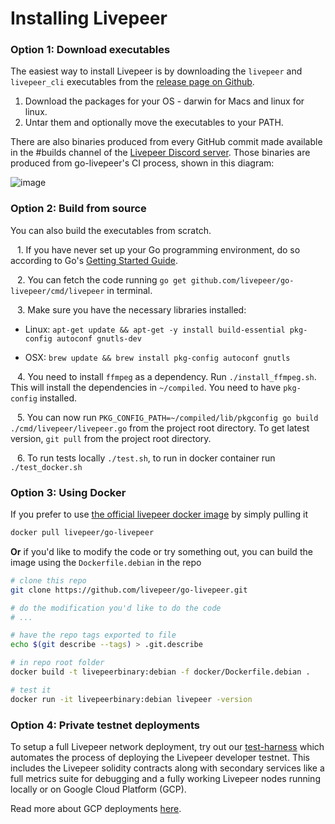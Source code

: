 # Installing Livepeer
### Option 1: Download executables
The easiest way to install Livepeer is by downloading the `livepeer` and `livepeer_cli` executables from the [release page on Github](https://github.com/livepeer/go-livepeer/releases).

1. Download the packages for your OS - darwin for Macs and linux for linux.
2. Untar them and optionally move the executables to your PATH.

There are also binaries produced from every GitHub commit made available in the #builds channel of the [Livepeer Discord server](https://discord.gg/q6XrfwN). Those binaries are produced from go-livepeer's CI process, shown in this diagram:

![image](https://user-images.githubusercontent.com/257909/58923612-3709a800-86f5-11e9-838b-6202f296bce8.png)

### Option 2: Build from source
You can also build the executables from scratch.

&ensp; 1\. If you have never set up your Go programming environment, do so according to Go's [Getting Started Guide](https://golang.org/doc/install).

&ensp; 2\. You can fetch the code running `go get github.com/livepeer/go-livepeer/cmd/livepeer` in terminal.

&ensp; 3\. Make sure you have the necessary libraries installed:

* Linux: `apt-get update && apt-get -y install build-essential pkg-config autoconf gnutls-dev`

 * OSX: `brew update && brew install pkg-config autoconf gnutls`

&ensp; 4\. You need to install `ffmpeg` as a dependency.  Run `./install_ffmpeg.sh`.  This will install the dependencies in `~/compiled`.  You need to have `pkg-config` installed.

&ensp; 5\. You can now run `PKG_CONFIG_PATH=~/compiled/lib/pkgconfig go build ./cmd/livepeer/livepeer.go` from the project root directory. To get latest version, `git pull` from the project root directory.

&ensp; 6\. To run tests locally `./test.sh`, to run in docker container run `./test_docker.sh`


### Option 3: Using Docker
If you prefer to use [the official livepeer docker image](https://hub.docker.com/r/livepeer/go-livepeer) by simply pulling it

```bash
docker pull livepeer/go-livepeer
```

**Or** if you'd like to modify the code or try something out, you can build the image using the `Dockerfile.debian` in the repo

```bash
# clone this repo
git clone https://github.com/livepeer/go-livepeer.git

# do the modification you'd like to do the code
# ...

# have the repo tags exported to file
echo $(git describe --tags) > .git.describe

# in repo root folder
docker build -t livepeerbinary:debian -f docker/Dockerfile.debian .

# test it
docker run -it livepeerbinary:debian livepeer -version
```

### Option 4: Private testnet deployments

To setup a full Livepeer network deployment, try out our [test-harness](https://github.com/livepeer/test-harness) which automates the process of deploying the Livepeer developer testnet. This includes the Livepeer solidity contracts along with secondary services like a full metrics suite for debugging and a fully working Livepeer nodes running locally or on Google Cloud Platform (GCP).

Read more about GCP deployments [here](https://github.com/livepeer/test-harness/blob/master/docs/demo.md).
